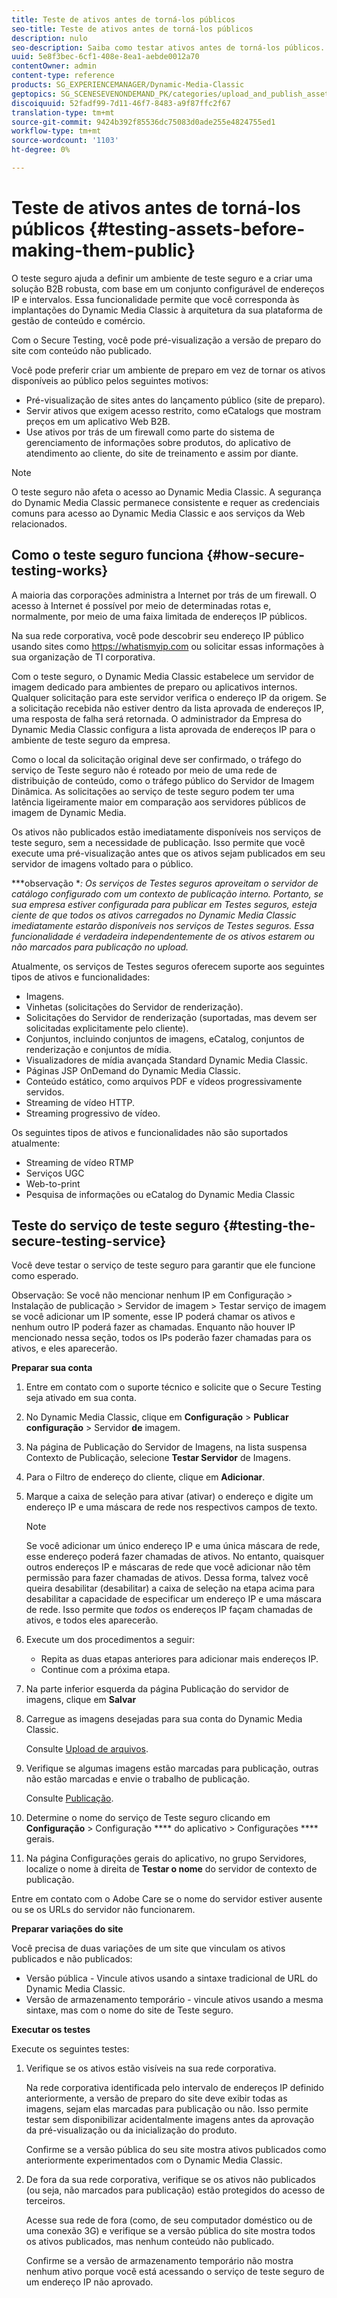 ```yaml
---
title: Teste de ativos antes de torná-los públicos
seo-title: Teste de ativos antes de torná-los públicos
description: nulo
seo-description: Saiba como testar ativos antes de torná-los públicos.
uuid: 5e8f3bec-6cf1-408e-8ea1-aebde0012a70
contentOwner: admin
content-type: reference
products: SG_EXPERIENCEMANAGER/Dynamic-Media-Classic
geptopics: SG_SCENESEVENONDEMAND_PK/categories/upload_and_publish_assets
discoiquuid: 52fadf99-7d11-46f7-8483-a9f87ffc2f67
translation-type: tm+mt
source-git-commit: 9424b392f85536dc75083d0ade255e4824755ed1
workflow-type: tm+mt
source-wordcount: '1103'
ht-degree: 0%

---
```



# Teste de ativos antes de torná-los públicos {#testing-assets-before-making-them-public}

O teste seguro ajuda a definir um ambiente de teste seguro e a criar uma solução B2B robusta, com base em um conjunto configurável de endereços IP e intervalos. Essa funcionalidade permite que você corresponda às implantações do Dynamic Media Classic à arquitetura da sua plataforma de gestão de conteúdo e comércio.

Com o Secure Testing, você pode pré-visualização a versão de preparo do site com conteúdo não publicado.

Você pode preferir criar um ambiente de preparo em vez de tornar os ativos disponíveis ao público pelos seguintes motivos:

* Pré-visualização de sites antes do lançamento público (site de preparo).
* Servir ativos que exigem acesso restrito, como eCatalogs que mostram preços em um aplicativo Web B2B.
* Use ativos por trás de um firewall como parte do sistema de gerenciamento de informações sobre produtos, do aplicativo de atendimento ao cliente, do site de treinamento e assim por diante.

>[!NOTE]
>
>O teste seguro não afeta o acesso ao Dynamic Media Classic. A segurança do Dynamic Media Classic permanece consistente e requer as credenciais comuns para acesso ao Dynamic Media Classic e aos serviços da Web relacionados.

## Como o teste seguro funciona {#how-secure-testing-works}

A maioria das corporações administra a Internet por trás de um firewall. O acesso à Internet é possível por meio de determinadas rotas e, normalmente, por meio de uma faixa limitada de endereços IP públicos.

Na sua rede corporativa, você pode descobrir seu endereço IP público usando sites como https://whatismyip.com ou solicitar essas informações à sua organização de TI corporativa.

Com o teste seguro, o Dynamic Media Classic estabelece um servidor de imagem dedicado para ambientes de preparo ou aplicativos internos. Qualquer solicitação para este servidor verifica o endereço IP da origem. Se a solicitação recebida não estiver dentro da lista aprovada de endereços IP, uma resposta de falha será retornada. O administrador da Empresa do Dynamic Media Classic configura a lista aprovada de endereços IP para o ambiente de teste seguro da empresa.

Como o local da solicitação original deve ser confirmado, o tráfego do serviço de Teste seguro não é roteado por meio de uma rede de distribuição de conteúdo, como o tráfego público do Servidor de Imagem Dinâmica. As solicitações ao serviço de teste seguro podem ter uma latência ligeiramente maior em comparação aos servidores públicos de imagem de Dynamic Media.

Os ativos não publicados estão imediatamente disponíveis nos serviços de teste seguro, sem a necessidade de publicação. Isso permite que você execute uma pré-visualização antes que os ativos sejam publicados em seu servidor de imagens voltado para o público.

***observação **: Os serviços de Testes seguros aproveitam o servidor de catálogo configurado com um contexto de publicação interno. Portanto, se sua empresa estiver configurada para publicar em Testes seguros, esteja ciente de que todos os ativos carregados no Dynamic Media Classic imediatamente estarão disponíveis nos serviços de Testes seguros. Essa funcionalidade é verdadeira independentemente de os ativos estarem ou não marcados para publicação no upload.*

Atualmente, os serviços de Testes seguros oferecem suporte aos seguintes tipos de ativos e funcionalidades:

<!-- 

Comment Type: remark
Last Modified By: unknown unknown 
Last Modified Date: 

<p>Added videos to list below 9/11/2012. Moved “Render Server requests” from unsupported to supported, listed below on 3/15/2016 as per email from Cynthia March 11, 2016)</p>

 -->

* Imagens.
* Vinhetas (solicitações do Servidor de renderização).
* Solicitações do Servidor de renderização (suportadas, mas devem ser solicitadas explicitamente pelo cliente).
* Conjuntos, incluindo conjuntos de imagens, eCatalog, conjuntos de renderização e conjuntos de mídia.
* Visualizadores de mídia avançada Standard Dynamic Media Classic.
* Páginas JSP OnDemand do Dynamic Media Classic.
* Conteúdo estático, como arquivos PDF e vídeos progressivamente servidos.
* Streaming de vídeo HTTP.
* Streaming progressivo de vídeo.

Os seguintes tipos de ativos e funcionalidades não são suportados atualmente:

* Streaming de vídeo RTMP
* Serviços UGC
* Web-to-print
* Pesquisa de informações ou eCatalog do Dynamic Media Classic

## Teste do serviço de teste seguro {#testing-the-secure-testing-service}

Você deve testar o serviço de teste seguro para garantir que ele funcione como esperado.

Observação: Se você não mencionar nenhum IP em Configuração > Instalação de publicação > Servidor de imagem > Testar serviço de imagem se você adicionar um IP somente, esse IP poderá chamar os ativos e nenhum outro IP poderá fazer as chamadas. Enquanto não houver IP mencionado nessa seção, todos os IPs poderão fazer chamadas para os ativos, e eles aparecerão.

**Preparar sua conta**

<!-- 

Comment Type: remark
Last Modified By: unknown unknown 
Last Modified Date: 

<p>RB: Rewrote entire steps under “Prepare your account” 9/10/2012</p>

 -->

1. Entre em contato com o suporte técnico e solicite que o Secure Testing seja ativado em sua conta.
1. No Dynamic Media Classic, clique em **Configuração** > **Publicar configuração** > Servidor **de** imagem.
1. Na página de Publicação do Servidor de Imagens, na lista suspensa Contexto de Publicação, selecione **Testar Servidor** de Imagens.
1. Para o Filtro de endereço do cliente, clique em **Adicionar**.
1. Marque a caixa de seleção para ativar (ativar) o endereço e digite um endereço IP e uma máscara de rede nos respectivos campos de texto.

   >[!NOTE]
   >
   >Se você adicionar um único endereço IP e uma única máscara de rede, esse endereço poderá fazer chamadas de ativos. No entanto, quaisquer outros endereços IP e máscaras de rede que você adicionar não têm permissão para fazer chamadas de ativos. Dessa forma, talvez você queira desabilitar (desabilitar) a caixa de seleção na etapa acima para desabilitar a capacidade de especificar um endereço IP e uma máscara de rede. Isso permite que *todos* os endereços IP façam chamadas de ativos, e todos eles aparecerão.

1. Execute um dos procedimentos a seguir:
   * Repita as duas etapas anteriores para adicionar mais endereços IP.
   * Continue com a próxima etapa.
1. Na parte inferior esquerda da página Publicação do servidor de imagens, clique em **Salvar**
1. Carregue as imagens desejadas para sua conta do Dynamic Media Classic.

   Consulte [Upload de arquivos](uploading-files.md#uploading_files).

1. Verifique se algumas imagens estão marcadas para publicação, outras não estão marcadas e envie o trabalho de publicação.

   Consulte [Publicação](publishing-files.md#publishing_files).

1. Determine o nome do serviço de Teste seguro clicando em **Configuração** > Configuração **** do aplicativo > Configurações **** gerais.
1. Na página Configurações gerais do aplicativo, no grupo Servidores, localize o nome à direita de **Testar o nome** do servidor de contexto de publicação.

Entre em contato com o Adobe Care se o nome do servidor estiver ausente ou se os URLs do servidor não funcionarem.

**Preparar variações do site**

Você precisa de duas variações de um site que vinculam os ativos publicados e não publicados:

* Versão pública - Vincule ativos usando a sintaxe tradicional de URL do Dynamic Media Classic.
* Versão de armazenamento temporário - vincule ativos usando a mesma sintaxe, mas com o nome do site de Teste seguro.

**Executar os testes**

Execute os seguintes testes:

1. Verifique se os ativos estão visíveis na sua rede corporativa.

   Na rede corporativa identificada pelo intervalo de endereços IP definido anteriormente, a versão de preparo do site deve exibir todas as imagens, sejam elas marcadas para publicação ou não. Isso permite testar sem disponibilizar acidentalmente imagens antes da aprovação da pré-visualização ou da inicialização do produto.

   Confirme se a versão pública do seu site mostra ativos publicados como anteriormente experimentados com o Dynamic Media Classic.

1. De fora da sua rede corporativa, verifique se os ativos não publicados (ou seja, não marcados para publicação) estão protegidos do acesso de terceiros.

   Acesse sua rede de fora (como, de seu computador doméstico ou de uma conexão 3G) e verifique se a versão pública do site mostra todos os ativos publicados, mas nenhum conteúdo não publicado.

   Confirme se a versão de armazenamento temporário não mostra nenhum ativo porque você está acessando o serviço de teste seguro de um endereço IP não aprovado.

